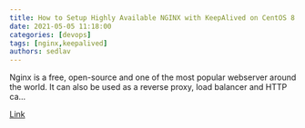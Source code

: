 ```yaml
---
title: How to Setup Highly Available NGINX with KeepAlived on CentOS 8
date: 2021-05-05 11:18:00
categories: [devops]
tags: [nginx,keepalived]
authors: sedlav
---
```


Nginx is a free, open-source and one of the most popular webserver around the world. It can also be used as a reverse proxy, load balancer and HTTP ca...

[Link](https://www.howtoforge.com/how-to-setup-highly-available-nginx-with-keepalived-on-centos-8/)
